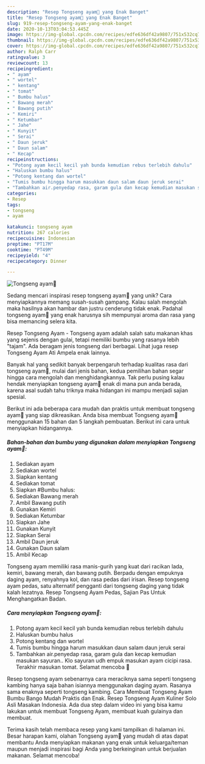 ```yaml
---
description: "Resep Tongseng ayam🐥 yang Enak Banget"
title: "Resep Tongseng ayam🐥 yang Enak Banget"
slug: 919-resep-tongseng-ayam-yang-enak-banget
date: 2020-10-13T03:04:53.445Z
image: https://img-global.cpcdn.com/recipes/edfe636df42a9807/751x532cq70/tongseng-ayam🐥-foto-resep-utama.jpg
thumbnail: https://img-global.cpcdn.com/recipes/edfe636df42a9807/751x532cq70/tongseng-ayam🐥-foto-resep-utama.jpg
cover: https://img-global.cpcdn.com/recipes/edfe636df42a9807/751x532cq70/tongseng-ayam🐥-foto-resep-utama.jpg
author: Ralph Carr
ratingvalue: 3
reviewcount: 13
recipeingredient:
- " ayam"
- " wortel"
- " kentang"
- " tomat"
- " Bumbu halus"
- " Bawang merah"
- " Bawang putih"
- " Kemiri"
- " Ketumbar"
- " Jahe"
- " Kunyit"
- " Serai"
- " Daun jeruk"
- " Daun salam"
- " Kecap"
recipeinstructions:
- "Potong ayam kecil kecil yah bunda kemudian rebus terlebih dahulu"
- "Haluskan bumbu halus"
- "Potong kentang dan wortel"
- "Tumis bumbu hingga harum masukkan daun salam daun jeruk serai"
- "Tambahkan air.penyedap rasa, garam gula dan kecap kemudian masukan sayuran.. Klo sayuran udh empuk masukan ayam cicipi rasa. Terakhir masukan tomat. Selamat mencoba 🐓"
categories:
- Resep
tags:
- tongseng
- ayam

katakunci: tongseng ayam 
nutrition: 267 calories
recipecuisine: Indonesian
preptime: "PT17M"
cooktime: "PT49M"
recipeyield: "4"
recipecategory: Dinner

---
```



![Tongseng ayam🐥](https://img-global.cpcdn.com/recipes/edfe636df42a9807/751x532cq70/tongseng-ayam🐥-foto-resep-utama.jpg)

Sedang mencari inspirasi resep tongseng ayam🐥 yang unik? Cara menyiapkannya memang susah-susah gampang. Kalau salah mengolah maka hasilnya akan hambar dan justru cenderung tidak enak. Padahal tongseng ayam🐥 yang enak harusnya sih mempunyai aroma dan rasa yang bisa memancing selera kita.

Resep Tongseng Ayam - Tongseng ayam adalah salah satu makanan khas yang sejenis dengan gulai, tetapi memiliki bumbu yang rasanya lebih &#34;tajam&#34;. Ada beragam jenis tongseng dari berbagai. Lihat juga resep Tongseng Ayam Ati Ampela enak lainnya.

Banyak hal yang sedikit banyak berpengaruh terhadap kualitas rasa dari tongseng ayam🐥, mulai dari jenis bahan, kedua pemilihan bahan segar hingga cara mengolah dan menghidangkannya. Tak perlu pusing kalau hendak menyiapkan tongseng ayam🐥 enak di mana pun anda berada, karena asal sudah tahu triknya maka hidangan ini mampu menjadi sajian spesial.


Berikut ini ada beberapa cara mudah dan praktis untuk membuat tongseng ayam🐥 yang siap dikreasikan. Anda bisa membuat Tongseng ayam🐥 menggunakan 15 bahan dan 5 langkah pembuatan. Berikut ini cara untuk menyiapkan hidangannya.

<!--inarticleads1-->

##### Bahan-bahan dan bumbu yang digunakan dalam menyiapkan Tongseng ayam🐥:

1. Sediakan  ayam
1. Sediakan  wortel
1. Siapkan  kentang
1. Sediakan  tomat
1. Siapkan  #Bumbu halus:
1. Sediakan  Bawang merah
1. Ambil  Bawang putih
1. Gunakan  Kemiri
1. Sediakan  Ketumbar
1. Siapkan  Jahe
1. Gunakan  Kunyit
1. Siapkan  Serai
1. Ambil  Daun jeruk
1. Gunakan  Daun salam
1. Ambil  Kecap


Tongseng ayam memiliki rasa manis-gurih yang kuat dari racikan lada, kemiri, bawang merah, dan bawang putih. Berpadu dengan empuknya daging ayam, renyahnya kol, dan rasa pedas dari irisan. Resep tongseng ayam pedas, satu alternatif pengganti dari tongseng daging yang tidak kalah lezatnya. Resep Tongseng Ayam Pedas, Sajian Pas Untuk Menghangatkan Badan. 

<!--inarticleads2-->

##### Cara menyiapkan Tongseng ayam🐥:

1. Potong ayam kecil kecil yah bunda kemudian rebus terlebih dahulu
1. Haluskan bumbu halus
1. Potong kentang dan wortel
1. Tumis bumbu hingga harum masukkan daun salam daun jeruk serai
1. Tambahkan air.penyedap rasa, garam gula dan kecap kemudian masukan sayuran.. Klo sayuran udh empuk masukan ayam cicipi rasa. Terakhir masukan tomat. Selamat mencoba 🐓


Resep tongseng ayam sebenarnya cara meraciknya sama seperti tongseng kambing hanya saja bahan isiannya menggunakan daging ayam. Rasanya sama enaknya seperti tongseng kambing. Cara Membuat Tongseng Ayam Bumbu Bango Mudah Praktis dan Enak. Resep Tongseng Ayam Kuliner Solo Asli Masakan Indonesia. Ada dua step dalam video ini yang bisa kamu lakukan untuk membuat Tongseng Ayam, membuat kuah gulainya dan membuat. 

Terima kasih telah membaca resep yang kami tampilkan di halaman ini. Besar harapan kami, olahan Tongseng ayam🐥 yang mudah di atas dapat membantu Anda menyiapkan makanan yang enak untuk keluarga/teman maupun menjadi inspirasi bagi Anda yang berkeinginan untuk berjualan makanan. Selamat mencoba!
